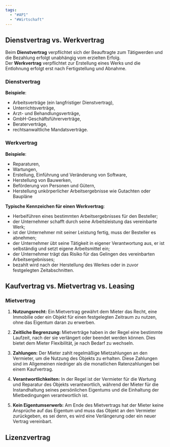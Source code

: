```yaml
---
tags:
  - "#AP1"
  - "#Wirtschaft"
---
```

## Dienstvertrag vs. Werkvertrag
Beim **Dienstvertrag** verpflichtet sich der Beauftragte zum Tätigwerden und die Bezahlung erfolgt unabhängig vom erzielten Erfolg. Der **Werkvertrag** verpflichtet zur Erstellung eines Werks und die Entlohnung erfolgt erst nach Fertigstellung und Abnahme.
### Dienstvertrag
**Beispiele**:
- Arbeitsverträge (ein langfristiger Dienstvertrag),
- Unterrichtsverträge,
- Arzt- und Behandlungsverträge,
- GmbH-Geschäftsführerverträge,
- Beraterverträge,
- rechtsanwaltliche Mandatsverträge.
### Werkvertrag
**Beispiele**:
- Reparaturen,
- Wartungen,
- Erstellung, Einführung und Veränderung von Software,
- Herstellung von Bauwerken,
- Beförderung von Personen und Gütern,
- Herstellung unkörperlicher Arbeitsergebnisse wie Gutachten oder Baupläne

**Typische Kennzeichen für einen Werkvertrag**:
- Herbeiführen eines bestimmten Arbeitsergebnisses für den Besteller;
- der Unternehmer schafft durch seine Arbeitsleistung das vereinbarte Werk;
- ist der Unternehmer mit seiner Leistung fertig, muss der Besteller es abnehmen;
- der Unternehmer übt seine Tätigkeit in eigener Verantwortung aus, er ist selbständig und setzt eigene Arbeitsmittel ein;
- der Unternehmer trägt das Risiko für das Gelingen des vereinbarten Arbeitsergebnisses;
- bezahlt wird nach der Herstellung des Werkes oder in zuvor festgelegten Zeitabschnitten.

## Kaufvertrag vs. Mietvertrag vs. Leasing
### Mietvertrag
1. **Nutzungsrecht:** Ein Mietvertrag gewährt dem Mieter das Recht, eine Immobilie oder ein Objekt für einen festgelegten Zeitraum zu nutzen, ohne das Eigentum daran zu erwerben.
    
2. **Zeitliche Begrenzung:** Mietverträge haben in der Regel eine bestimmte Laufzeit, nach der sie verlängert oder beendet werden können. Dies bietet dem Mieter Flexibilität, je nach Bedarf zu wechseln.
    
3. **Zahlungen:** Der Mieter zahlt regelmäßige Mietzahlungen an den Vermieter, um die Nutzung des Objekts zu erhalten. Diese Zahlungen sind im Allgemeinen niedriger als die monatlichen Ratenzahlungen bei einem Kaufvertrag.
    
4. **Verantwortlichkeiten:** In der Regel ist der Vermieter für die Wartung und Reparatur des Objekts verantwortlich, während der Mieter für die Instandhaltung seines persönlichen Eigentums und die Einhaltung der Mietbedingungen verantwortlich ist.
    
5. **Kein Eigentumserwerb:** Am Ende des Mietvertrags hat der Mieter keine Ansprüche auf das Eigentum und muss das Objekt an den Vermieter zurückgeben, es sei denn, es wird eine Verlängerung oder ein neuer Vertrag vereinbart.
    



## Lizenzvertrag